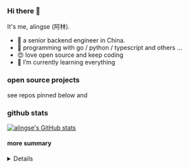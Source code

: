 ### Hi there 👋

It's me, alingse (阿林). 

- 🤖 a senior backend engineer in China.
- 😬 programming with go / python / typescript and others ...
- 😍 love open source and keep coding 
- 🤔 I’m currently learning everything

### open source projects

see repos pinned below and

### github stats

[![alingse's GitHub stats](https://github-readme-stats.vercel.app/api?username=alingse&show_icons=true&theme=dark)](https://github.com/anuraghazra/github-readme-stats)

#### more summary
<details>

![](http://github-profile-summary-cards.vercel.app/api/cards/profile-details?username=alingse&theme=github_dark)
![](http://github-profile-summary-cards.vercel.app/api/cards/repos-per-language?username=alingse&theme=github_dark) 
![](http://github-profile-summary-cards.vercel.app/api/cards/most-commit-language?username=alingse&theme=github_dark)

</details>
